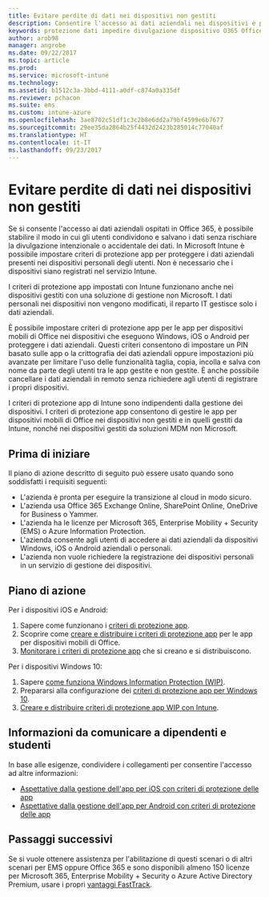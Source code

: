 ```yaml
---
title: Evitare perdite di dati nei dispositivi non gestiti
description: Consentire l'accesso ai dati aziendali nei dispositivi e proteggere i dati dalla divulgazione.
keywords: protezione dati impedire divulgazione dispositivo O365 Office 365
author: arob98
manager: angrobe
ms.date: 09/22/2017
ms.topic: article
ms.prod: 
ms.service: microsoft-intune
ms.technology: 
ms.assetid: b1512c3a-3bbd-4111-a0df-c874a0a335df
ms.reviewer: pchacon
ms.suite: ems
ms.custom: intune-azure
ms.openlocfilehash: 3ae8702c51df1c3c2b8e6dd2a79bf4599e6b7677
ms.sourcegitcommit: 29ee35da2864b25f4432d2423b285014c77040af
ms.translationtype: HT
ms.contentlocale: it-IT
ms.lasthandoff: 09/23/2017
---
```

# <a name="prevent-data-leaks-on-non-managed-devices"></a>Evitare perdite di dati nei dispositivi non gestiti

Se si consente l'accesso ai dati aziendali ospitati in Office 365, è possibile stabilire il modo in cui gli utenti condividono e salvano i dati senza rischiare la divulgazione intenzionale o accidentale dei dati. In Microsoft Intune è possibile impostare criteri di protezione app per proteggere i dati aziendali presenti nei dispositivi personali degli utenti. Non è necessario che i dispositivi siano registrati nel servizio Intune. 

I criteri di protezione app impostati con Intune funzionano anche nei dispositivi gestiti con una soluzione di gestione non Microsoft. I dati personali nei dispositivi non vengono modificati, il reparto IT gestisce solo i dati aziendali. 

È possibile impostare criteri di protezione app per le app per dispositivi mobili di Office nei dispositivi che eseguono Windows, iOS o Android per proteggere i dati aziendali. Questi criteri consentono di impostare un PIN basato sulle app o la crittografia dei dati aziendali oppure impostazioni più avanzate per limitare l'uso delle funzionalità taglia, copia, incolla e salva con nome da parte degli utenti tra le app gestite e non gestite. È anche possibile cancellare i dati aziendali in remoto senza richiedere agli utenti di registrare i propri dispositivi. 

I criteri di protezione app di Intune sono indipendenti dalla gestione dei dispositivi. I criteri di protezione app consentono di gestire le app per dispositivi mobili di Office nei dispositivi non gestiti e in quelli gestiti da Intune, nonché nei dispositivi gestiti da soluzioni MDM non Microsoft. 

## <a name="before-you-begin"></a>Prima di iniziare

Il piano di azione descritto di seguito può essere usato quando sono soddisfatti i requisiti seguenti:
* L'azienda è pronta per eseguire la transizione al cloud in modo sicuro.
* L'azienda usa Office 365 Exchange Online, SharePoint Online, OneDrive for Business o Yammer.
* L'azienda ha le licenze per Microsoft 365, Enterprise Mobility + Security (EMS) o Azure Information Protection.
* L'azienda consente agli utenti di accedere ai dati aziendali da dispositivi Windows, iOS o Android aziendali o personali. 
* L'azienda non vuole richiedere la registrazione dei dispositivi personali in un servizio di gestione dei dispositivi. 

## <a name="action-plan"></a>Piano di azione

Per i dispositivi iOS e Android: 

1. Sapere come funzionano i [criteri di protezione app](app-protection-policy.md).
2. Scoprire come [creare e distribuire i criteri di protezione app](app-protection-policies.md) per le app per dispositivi mobili di Office. 
3. [Monitorare i criteri di protezione app](app-protection-policies-monitor.md) che si creano e si distribuiscono. 

Per i dispositivi Windows 10: 

1. Sapere [come funziona Windows Information Protection (WIP)](https://docs.microsoft.com/windows/threat-protection/windows-information-protection/protect-enterprise-data-using-wip). 
2. Prepararsi alla configurazione dei [criteri di protezione app per Windows 10](app-protection-policies-configure-windows-10.md).
3. [Creare e distribuire criteri di protezione app WIP con Intune](windows-information-protection-policy-create.md).

## <a name="what-to-tell-employees-and-students"></a>Informazioni da comunicare a dipendenti e studenti

In base alle esigenze, condividere i collegamenti per consentire l'accesso ad altre informazioni: 
* [Aspettative dalla gestione dell'app per iOS con criteri di protezione delle app](app-protection-enabled-apps-ios.md)
* [Aspettative dalla gestione dell'app per Android con criteri di protezione delle app](app-protection-enabled-apps-android.md) 

## <a name="next-steps"></a>Passaggi successivi

Se si vuole ottenere assistenza per l'abilitazione di questi scenari o di altri scenari per EMS oppure Office 365 e sono disponibili almeno 150 licenze per Microsoft 365, Enterprise Mobility + Security o Azure Active Directory Premium, usare i propri [vantaggi FastTrack](https://docs.microsoft.com/enterprise-mobility-security/solutions/enterprise-mobility-fasttrack-program). 